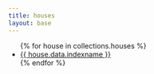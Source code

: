 ```yaml
---
title: houses
layout: base
---
```


<ul>
{% for house in collections.houses %}
<li><a href="{{ house.url }}">{{ house.data.indexname }}</a></li>
{% endfor %}
</ul>
